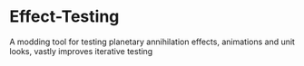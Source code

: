 # Effect-Testing
 A modding tool for testing planetary annihilation effects, animations and unit looks, vastly improves iterative testing
